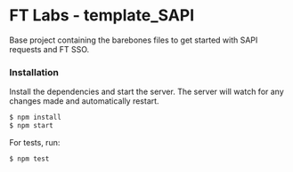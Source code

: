 # FT Labs - template_SAPI

Base project containing the barebones files to get started with SAPI requests and FT SSO.
### Installation

Install the dependencies and start the server. The server will watch for any changes made and automatically restart.

```sh
$ npm install
$ npm start
```

For tests, run:

```sh
$ npm test
```